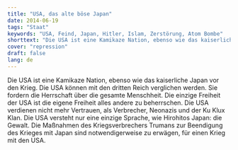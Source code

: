 ```yaml
---
title: "USA, das alte böse Japan"
date: 2014-06-19
tags: "Staat"
keywords: "USA, Feind, Japan, Hitler, Islam, Zerstörung, Atom Bombe"
shorttext: "Die USA ist eine Kamikaze Nation, ebenso wie das kaiserliche Japan vor den Krieg. Die USA können mit den dritten Reich verglichen werden."
cover: "repression"
draft: false
lang: de
---
```


Die USA ist eine Kamikaze Nation, ebenso wie das kaiserliche Japan vor den Krieg. Die USA können mit den dritten Reich verglichen werden. Sie fordern die Herrschaft über die gesamte Menschheit. Die einzige Freiheit der USA ist die eigene Freiheit alles andere zu beherrschen. Die USA verdienen nicht mehr Vertrauen, als Verbrecher, Neonazis und der Ku Klux Klan. Die USA versteht nur eine einzige Sprache, wie Hirohitos Japan: die Gewalt. Die Maßnahmen des Kriegsverbrechers Trumans zur Beendigung des Krieges mit Japan sind notwendigerweise zu erwägen, für einen Krieg mit den USA. 